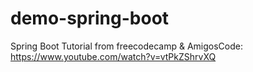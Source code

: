 # demo-spring-boot
Spring Boot Tutorial from freecodecamp & AmigosCode: https://www.youtube.com/watch?v=vtPkZShrvXQ
